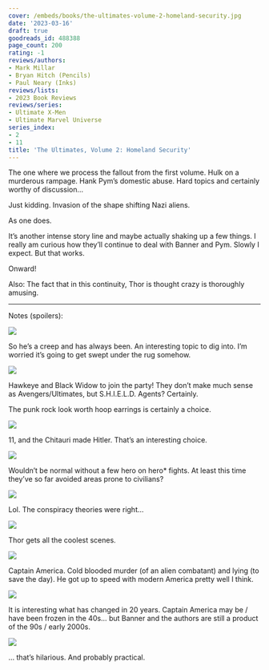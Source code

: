 ```yaml
---
cover: /embeds/books/the-ultimates-volume-2-homeland-security.jpg
date: '2023-03-16'
draft: true
goodreads_id: 488388
page_count: 200
rating: -1
reviews/authors:
- Mark Millar
- Bryan Hitch (Pencils)
- Paul Neary (Inks)
reviews/lists:
- 2023 Book Reviews
reviews/series:
- Ultimate X-Men
- Ultimate Marvel Universe
series_index:
- 2
- 11
title: 'The Ultimates, Volume 2: Homeland Security'
---
```

The one where we process the fallout from the first volume. Hulk on a murderous rampage. Hank Pym’s domestic abuse. Hard topics and certainly worthy of discussion…

Just kidding. Invasion of the shape shifting Nazi aliens. 

As one does. 

It’s another intense story line and maybe actually shaking up a few things. I really am curious how they’ll continue to deal with Banner and Pym. Slowly I expect. But that works. 

Onward!


Also: The fact that in this continuity, Thor is thought  crazy is thoroughly amusing. 

<!--more-->

---



Notes (spoilers):

![](/embeds/books/attachments/the-ultimates-v2-7efd25.png)

So he’s a creep and has always been. An interesting topic to dig into. I’m worried it’s going to get swept under the rug somehow. 

![](/embeds/books/attachments/the-ultimates-v2-492073.png)

Hawkeye and Black Widow to join the party! They don’t make much sense as Avengers/Ultimates, but S.H.I.E.L.D. Agents? Certainly.

The punk rock look worth hoop earrings is certainly a choice. 

![](/embeds/books/attachments/the-ultimates-v2-03c5ad.png)

11, and the Chitauri made Hitler. That’s an interesting choice. 

![](/embeds/books/attachments/the-ultimates-v2-d10266.png)

Wouldn’t be normal without a few hero on hero* fights. At least this time they’ve so far avoided areas prone to civilians?

![](/embeds/books/attachments/the-ultimates-v2-22caf5.png)

Lol. The conspiracy theories were right…

![](/embeds/books/attachments/the-ultimates-v2-829044.png)

Thor gets all the coolest scenes. 

![](/embeds/books/attachments/the-ultimates-v2-038a3e.png)

Captain America. Cold blooded murder (of an alien combatant) and lying (to save the day). He got up to speed with modern America pretty well I think. 

![](/embeds/books/attachments/the-ultimates-v2-748fb0.png)

It is interesting what has changed in 20 years. Captain America may be / have been frozen in the 40s… but Banner and the authors are still a product of the 90s / early 2000s. 

![](/embeds/books/attachments/the-ultimates-v2-ebd9b3.png)

… that’s hilarious. And probably practical. 
